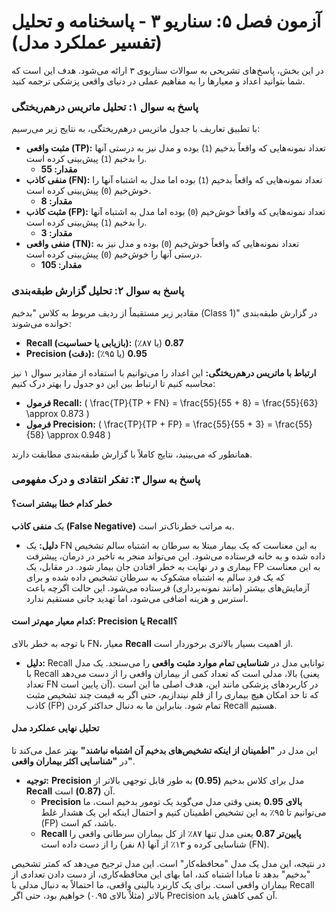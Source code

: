 # آزمون فصل ۵: سناریو ۳ - پاسخنامه و تحلیل (تفسیر عملکرد مدل)

در این بخش، پاسخ‌های تشریحی به سوالات سناریوی ۳ ارائه می‌شود. هدف این است که شما بتوانید اعداد و معیارها را به مفاهیم عملی در دنیای واقعی پزشکی ترجمه کنید.

### پاسخ به سوال ۱: تحلیل ماتریس درهم‌ریختگی

با تطبیق تعاریف با جدول ماتریس درهم‌ریختگی، به نتایج زیر می‌رسیم:

- **مثبت واقعی (TP):** تعداد نمونه‌هایی که واقعاً بدخیم (`1`) بوده و مدل نیز به درستی آنها را بدخیم (`1`) پیش‌بینی کرده است.
  - **مقدار: 55**
- **منفی کاذب (FN):** تعداد نمونه‌هایی که واقعاً بدخیم (`1`) بوده اما مدل به اشتباه آنها را خوش‌خیم (`0`) پیش‌بینی کرده است.
  - **مقدار: 8**
- **مثبت کاذب (FP):** تعداد نمونه‌هایی که واقعاً خوش‌خیم (`0`) بوده اما مدل به اشتباه آنها را بدخیم (`1`) پیش‌بینی کرده است.
  - **مقدار: 3**
- **منفی واقعی (TN):** تعداد نمونه‌هایی که واقعاً خوش‌خیم (`0`) بوده و مدل نیز به درستی آنها را خوش‌خیم (`0`) پیش‌بینی کرده است.
  - **مقدار: 105**

### پاسخ به سوال ۲: تحلیل گزارش طبقه‌بندی

مقادیر زیر مستقیماً از ردیف مربوط به کلاس "بدخیم (Class 1)" در گزارش طبقه‌بندی خوانده می‌شوند:

- **Recall (بازیابی یا حساسیت):** **0.87** (یا ۸۷٪)
- **Precision (دقت):** **0.95** (یا ۹۵٪)

**ارتباط با ماتریس درهم‌ریختگی:**
این اعداد را می‌توانیم با استفاده از مقادیر سوال ۱ نیز محاسبه کنیم تا ارتباط بین این دو جدول را بهتر درک کنیم:

- **فرمول Recall:** \( \frac{TP}{TP + FN} = \frac{55}{55 + 8} = \frac{55}{63} \approx 0.873 \)
- **فرمول Precision:** \( \frac{TP}{TP + FP} = \frac{55}{55 + 3} = \frac{55}{58} \approx 0.948 \)

همانطور که می‌بینید، نتایج کاملاً با گزارش طبقه‌بندی مطابقت دارند.

### پاسخ به سوال ۳: تفکر انتقادی و درک مفهومی

#### خطر کدام خطا بیشتر است؟

یک **منفی کاذب (False Negative)** به مراتب خطرناک‌تر است.

- **دلیل:** یک FN به این معناست که یک بیمار مبتلا به سرطان به اشتباه سالم تشخیص داده شده و به خانه فرستاده می‌شود. این می‌تواند منجر به تاخیر در درمان، پیشرفت بیماری و در نهایت به خطر افتادن جان بیمار شود. در مقابل، یک FP به این معناست که یک فرد سالم به اشتباه مشکوک به سرطان تشخیص داده شده و برای آزمایش‌های بیشتر (مانند نمونه‌برداری) فرستاده می‌شود. این حالت اگرچه باعث استرس و هزینه اضافی می‌شود، اما تهدید جانی مستقیم ندارد.

#### کدام معیار مهم‌تر است: Precision یا Recall؟

با توجه به خطر بالای FN، معیار **Recall** از اهمیت بسیار بالاتری برخوردار است.

- **دلیل:** Recall توانایی مدل در **شناسایی تمام موارد مثبت واقعی** را می‌سنجد. یک مدل با Recall بالا، مدلی است که تعداد کمی از بیماران واقعی را از دست می‌دهد (یعنی تعداد FN آن پایین است). در کاربردهای پزشکی مانند این، هدف اصلی ما این است که تا حد امکان هیچ بیماری را از قلم نیندازیم، حتی اگر به قیمت چند تشخیص مثبت کاذب (FP) تمام شود. بنابراین ما به دنبال حداکثر کردن Recall هستیم.

#### تحلیل نهایی عملکرد مدل

این مدل در **"اطمینان از اینکه تشخیص‌های بدخیم آن اشتباه نباشند"** بهتر عمل می‌کند تا در **"شناسایی اکثر بیماران واقعی"**.

- **توجیه:** **Precision** مدل برای کلاس بدخیم **(0.95)** به طور قابل توجهی بالاتر از **Recall** آن **(0.87)** است.
  - **Precision بالای 0.95** یعنی وقتی مدل می‌گوید یک تومور بدخیم است، ما می‌توانیم تا ۹۵٪ به این تشخیص اطمینان کنیم و احتمال اینکه این یک هشدار غلط (FP) باشد، کم است.
  - **Recall پایین‌تر 0.87** یعنی مدل تنها ۸۷٪ از کل بیماران سرطانی واقعی را شناسایی کرده و ۱۳٪ از آنها (۸ نفر) را از دست داده است (FN).

در نتیجه، این مدل یک مدل "محافظه‌کار" است. این مدل ترجیح می‌دهد که کمتر تشخیص "بدخیم" بدهد تا مبادا اشتباه کند، اما بهای این محافظه‌کاری، از دست دادن تعدادی از بیماران واقعی است. برای یک کاربرد بالینی واقعی، ما احتمالاً به دنبال مدلی با Recall بالاتر (مثلاً بالای ۰.۹۵) خواهیم بود، حتی اگر Precision آن کمی کاهش یابد.

